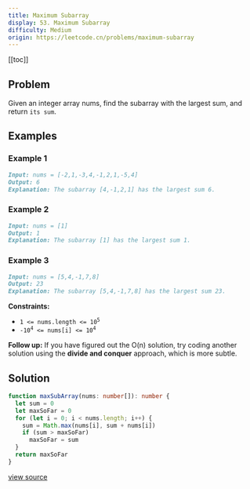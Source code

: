 ```yaml
---
title: Maximum Subarray
display: 53. Maximum Subarray
difficulty: Medium
origin: https://leetcode.cn/problems/maximum-subarray
---
```


[[toc]]

## Problem

Given an integer array nums, find the <span data-keyword="subarray-nonempty">subarray</span> with the largest sum, and return `its sum`.

## Examples

### Example 1

```md
Input: nums = [-2,1,-3,4,-1,2,1,-5,4]
Output: 6
Explanation: The subarray [4,-1,2,1] has the largest sum 6.
```

### Example 2

```md
Input: nums = [1]
Output: 1
Explanation: The subarray [1] has the largest sum 1.
```

### Example 3

```md
Input: nums = [5,4,-1,7,8]
Output: 23
Explanation: The subarray [5,4,-1,7,8] has the largest sum 23.
```

**Constraints:**

- <code>1 &lt;= nums.length &lt;= 10<sup>5</sup></code>
- <code>-10<sup>4</sup> &lt;= nums[i] &lt;= 10<sup>4</sup></code>

**Follow up:** If you have figured out the O(n) solution, try coding another solution using the **divide and conquer** approach, which is more subtle.

## Solution

```ts
function maxSubArray(nums: number[]): number {
  let sum = 0
  let maxSoFar = 0
  for (let i = 0; i < nums.length; i++) {
    sum = Math.max(nums[i], sum + nums[i])
    if (sum > maxSoFar)
      maxSoFar = sum
  }
  return maxSoFar
}
```

[view source](https://leetcode.cn/problems/maximum-subarray)
